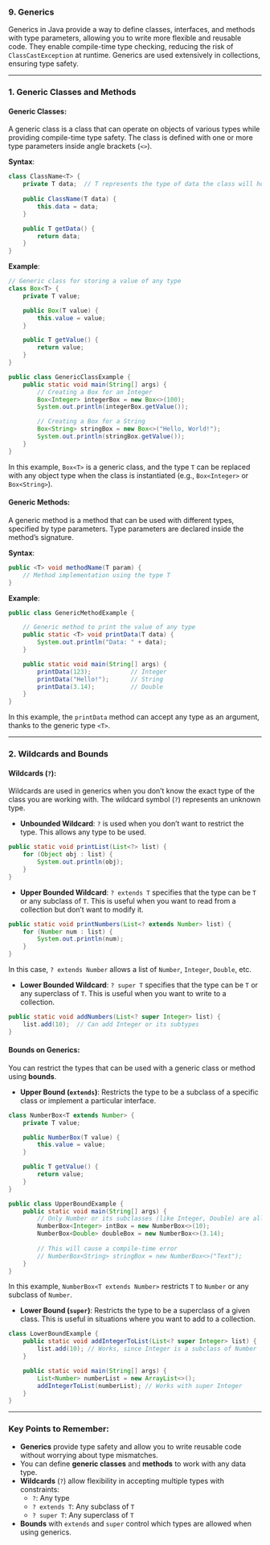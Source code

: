 ### **9. Generics**

Generics in Java provide a way to define classes, interfaces, and methods with type parameters, allowing you to write more flexible and reusable code. They enable compile-time type checking, reducing the risk of `ClassCastException` at runtime. Generics are used extensively in collections, ensuring type safety.

---

### **1. Generic Classes and Methods**

#### **Generic Classes**:
A generic class is a class that can operate on objects of various types while providing compile-time type safety. The class is defined with one or more type parameters inside angle brackets (`<>`).

**Syntax**:
```java
class ClassName<T> {
    private T data;  // T represents the type of data the class will hold
    
    public ClassName(T data) {
        this.data = data;
    }

    public T getData() {
        return data;
    }
}
```

**Example**:
```java
// Generic class for storing a value of any type
class Box<T> {
    private T value;

    public Box(T value) {
        this.value = value;
    }

    public T getValue() {
        return value;
    }
}

public class GenericClassExample {
    public static void main(String[] args) {
        // Creating a Box for an Integer
        Box<Integer> integerBox = new Box<>(100);
        System.out.println(integerBox.getValue());

        // Creating a Box for a String
        Box<String> stringBox = new Box<>("Hello, World!");
        System.out.println(stringBox.getValue());
    }
}
```

In this example, `Box<T>` is a generic class, and the type `T` can be replaced with any object type when the class is instantiated (e.g., `Box<Integer>` or `Box<String>`).

#### **Generic Methods**:
A generic method is a method that can be used with different types, specified by type parameters. Type parameters are declared inside the method’s signature.

**Syntax**:
```java
public <T> void methodName(T param) {
    // Method implementation using the type T
}
```

**Example**:
```java
public class GenericMethodExample {

    // Generic method to print the value of any type
    public static <T> void printData(T data) {
        System.out.println("Data: " + data);
    }

    public static void main(String[] args) {
        printData(123);           // Integer
        printData("Hello!");      // String
        printData(3.14);          // Double
    }
}
```

In this example, the `printData` method can accept any type as an argument, thanks to the generic type `<T>`.

---

### **2. Wildcards and Bounds**

#### **Wildcards (`?`)**:
Wildcards are used in generics when you don’t know the exact type of the class you are working with. The wildcard symbol (`?`) represents an unknown type.

- **Unbounded Wildcard**: `?` is used when you don’t want to restrict the type. This allows any type to be used.

```java
public static void printList(List<?> list) {
    for (Object obj : list) {
        System.out.println(obj);
    }
}
```

- **Upper Bounded Wildcard**: `? extends T` specifies that the type can be `T` or any subclass of `T`. This is useful when you want to read from a collection but don’t want to modify it.

```java
public static void printNumbers(List<? extends Number> list) {
    for (Number num : list) {
        System.out.println(num);
    }
}
```
In this case, `? extends Number` allows a list of `Number`, `Integer`, `Double`, etc.

- **Lower Bounded Wildcard**: `? super T` specifies that the type can be `T` or any superclass of `T`. This is useful when you want to write to a collection.

```java
public static void addNumbers(List<? super Integer> list) {
    list.add(10);  // Can add Integer or its subtypes
}
```

#### **Bounds on Generics**:
You can restrict the types that can be used with a generic class or method using **bounds**.

- **Upper Bound (`extends`)**: Restricts the type to be a subclass of a specific class or implement a particular interface.

```java
class NumberBox<T extends Number> {
    private T value;

    public NumberBox(T value) {
        this.value = value;
    }

    public T getValue() {
        return value;
    }
}

public class UpperBoundExample {
    public static void main(String[] args) {
        // Only Number or its subclasses (like Integer, Double) are allowed
        NumberBox<Integer> intBox = new NumberBox<>(10);
        NumberBox<Double> doubleBox = new NumberBox<>(3.14);
        
        // This will cause a compile-time error
        // NumberBox<String> stringBox = new NumberBox<>("Text");
    }
}
```

In this example, `NumberBox<T extends Number>` restricts `T` to `Number` or any subclass of `Number`.

- **Lower Bound (`super`)**: Restricts the type to be a superclass of a given class. This is useful in situations where you want to add to a collection.

```java
class LowerBoundExample {
    public static void addIntegerToList(List<? super Integer> list) {
        list.add(10); // Works, since Integer is a subclass of Number
    }

    public static void main(String[] args) {
        List<Number> numberList = new ArrayList<>();
        addIntegerToList(numberList); // Works with super Integer
    }
}
```

---

### **Key Points to Remember**:

- **Generics** provide type safety and allow you to write reusable code without worrying about type mismatches.
- You can define **generic classes** and **methods** to work with any data type.
- **Wildcards** (`?`) allow flexibility in accepting multiple types with constraints:
  - `?`: Any type
  - `? extends T`: Any subclass of `T`
  - `? super T`: Any superclass of `T`
- **Bounds** with `extends` and `super` control which types are allowed when using generics.

